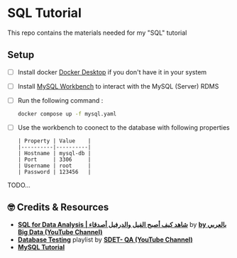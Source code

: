 # SQL Tutorial

This repo contains the materials needed for my "SQL" tutorial

## Setup

- [ ] Install docker [Docker Desktop](https://www.docker.com/products/docker-desktop/) if you don't have it in your system
- [ ] Install [MySQL Workbench](https://dev.mysql.com/downloads/workbench/) to interact with the MySQL (Server) RDMS
- [ ] Run the following command :
  ```sh
  docker compose up -f mysql.yaml
  ```
- [ ] Use the workbench to coonect to the database with following properties

      | Property | Value    |
      |----------|----------|
      | Hostname | mysql-db |
      | Port     | 3306     |
      | Username | root     |
      | Password | 123456   |

TODO...

## :nerd_face: Credits & Resources

- **[SQL for Data Analysis | شاهد كيف أصبح الفيل والدرفيل أصدقاء](https://www.youtube.com/watch?v=kb-_GbpH3sQ)** by **[by بالعربي Big Data (YouTube Channel)](https://www.youtube.com/@bigdata4756)**
- **[Database Testing](hhttps://www.youtube.com/playlist?list=PLUDwpEzHYYLtmxThtmsBxocKuicJOddGj)** playlist by **[SDET- QA (YouTube Channel)](https://www.youtube.com/@sdetpavan)**
- **[MySQL Tutorial](https://www.mysqltutorial.org/)**
